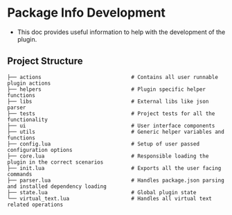 # Package Info Development

- This doc provides useful information to help with the development of the plugin.

## Project Structure

    ├── actions                             # Contains all user runnable plugin actions
    ├── helpers                             # Plugin specific helper functions
    ├── libs                                # External libs like json parser
    ├── tests                               # Project tests for all the functionality
    ├── ui                                  # User interface components
    ├── utils                               # Generic helper variables and functions
    ├── config.lua                          # Setup of user passed configuration options
    ├── core.lua                            # Responsible loading the plugin in the correct scenarios
    ├── init.lua                            # Exports all the user facing commands
    ├── parser.lua                          # Handles package.json parsing and installed dependency loading
    ├── state.lua                           # Global plugin state
    └── virtual_text.lua                    # Handles all virtual text related operations

